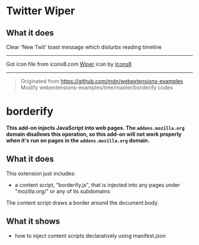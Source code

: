 Twitter Wiper
======

## What it does
Clear 'New Twit' toast message which disturbs reading timeline

------
Got icon file from icons8.com
<a target="_blank" href="https://icons8.com/icon/88WykKabTNSZ/wiper">Wiper</a> icon by <a target="_blank" href="https://icons8.com">Icons8</a>

------
> Originated from https://github.com/mdn/webextensions-examples
> Modify webextensions-examples/tree/master/borderify codes
>

# borderify

**This add-on injects JavaScript into web pages. The `addons.mozilla.org` domain disallows this operation, so this add-on will not work properly when it's run on pages in the `addons.mozilla.org` domain.**

## What it does

This extension just includes:

* a content script, "borderify.js", that is injected into any pages
under "mozilla.org/" or any of its subdomains

The content script draws a border around the document.body.

## What it shows

* how to inject content scripts declaratively using manifest.json
